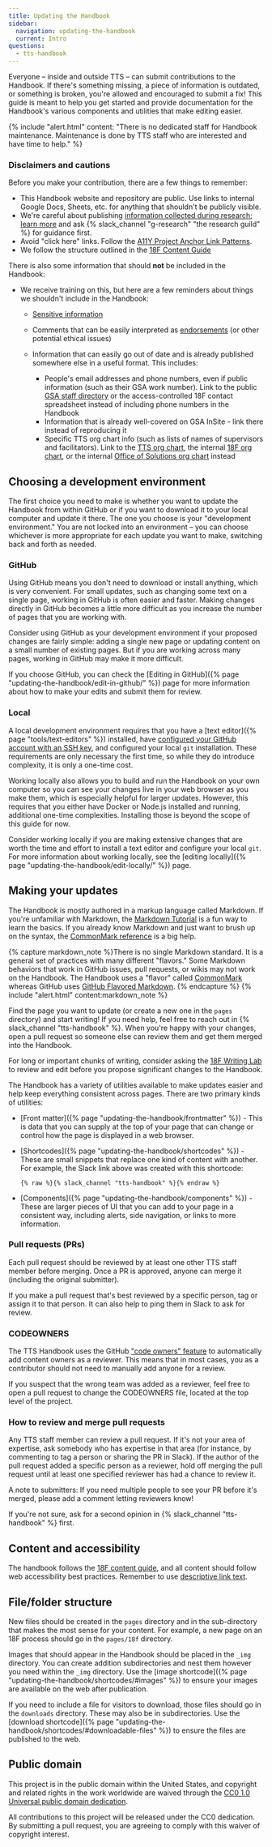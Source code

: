 ```yaml
---
title: Updating the Handbook
sidebar:
  navigation: updating-the-handbook
  current: Intro
questions:
  - tts-handbook
---
```


Everyone – inside and outside TTS – can submit contributions to the Handbook. If
there's something missing, a piece of information is outdated, or something is
broken, you're allowed and encouraged to submit a fix! This guide is meant to help you
get started and provide documentation for the Handbook's various components and
utilities that make editing easier.

{% include "alert.html" content: "There is no dedicated staff for Handbook maintenance. Maintenance is done by TTS staff who are interested and have time to help." %}

### Disclaimers and cautions

Before you make your contribution, there are a few things to remember:

- This Handbook website and repository are public. Use links to internal Google Docs, Sheets, etc. for
  anything that shouldn't be publicly visible.
- We're careful about publishing
  [information collected during research](https://handbook.tts.gsa.gov/research-guidelines/);
  [learn more](https://docs.google.com/document/d/1Xp4LxbW6cx61rXrsnnfIPCz6cglovHzZeEjCcnpIeaM/edit)
  and ask {% slack_channel "g-research" "the research guild" %} for guidance
  first.
- Avoid "click here" links. Follow the
  [A11Y Project Anchor Link Patterns](https://a11yproject.com/patterns/#anchors-links).
- We follow the structure outlined in the
  [18F Content Guide](https://content-guide.18f.gov/our-approach/structure-the-content/)

There is also some information that should **not** be included in the Handbook:

- We receive training on this, but here are a few reminders about things we shouldn't
  include in the Handbook:

  - [Sensitive information](https://handbook.tts.gsa.gov/sensitive-information/)
  - Comments that can be easily interpreted as
    [endorsements](https://www.oge.gov/web/oge.nsf/Use%20of%20Government%20Position%20and%20Resources/17593AE8B3A597C685257E96006364E4?opendocument)
    (or other potential ethical issues)

  - Information that can easily go out of date and is already published
    somewhere else in a useful format. This includes:

    - People's email addresses and phone numbers, even if public information (such as their GSA work
      number). Link to the public
      [GSA staff directory](http://www.gsa.gov/portal/staffDirectory/searchStaffDirectory)
      or the access-controlled 18F contact spreadsheet instead of including
      phone numbers in the Handbook
    - Information that is already well-covered on GSA InSite - link there
      instead of reproducing it
    - Specific TTS org chart info (such as lists of names of supervisors and
      facilitators). Link to the
      [TTS org chart](https://handbook.tts.gsa.gov/tts-org-chart/), the internal
      [18F org chart](https://handbook.tts.gsa.gov/org-chart/), or the internal
      [Office of Solutions org chart](https://handbook.tts.gsa.gov/opp-org-chart/)
      instead

## Choosing a development environment

The first choice you need to make is whether you want to update the Handbook
from within GitHub or if you want to download it to your local computer and
update it there. The one you choose is your "development environment." You are
not locked into an environment – you can choose whichever is more appropriate
for each update you want to make, switching back and forth as needed.

### GitHub

Using GitHub means you don't need to download or install anything, which is very
convenient. For small updates, such as changing some text on a single page,
working in GitHub is often easier and faster. Making changes directly in GitHub
becomes a little more difficult as you increase the number of pages that you are
working with.

Consider using GitHub as your development environment if your proposed changes
are fairly simple: adding a single new page or updating content on a small
number of existing pages. But if you are working across many pages, working in
GitHub may make it more difficult.

If you choose GitHub, you can check the [Editing in
GitHub]({% page "updating-the-handbook/edit-in-github/" %}) page for more
information about how to make your edits and submit them for review.

### Local

A local development environment requires that you have a [text
editor]({% page "tools/text-editors" %}) installed, have
[configured your GitHub account with an SSH key](https://docs.github.com/en/authentication/connecting-to-github-with-ssh),
and configured your local `git` installation. These requirements are only
necessary the first time, so while they do introduce complexity, it is only a
one-time cost.

Working locally also allows you to build and run the Handbook on your own
computer so you can see your changes live in your web browser as you make them,
which is especially helpful for larger updates. However, this requires that you
either have Docker or Node.js installed and running, additional one-time
complexities. Installing those is beyond the scope of this guide for now.

Consider working locally if you are making extensive changes that are worth the
time and effort to install a text editor and configure your local `git`. For
more information about working locally, see the [editing
locally]({% page "updating-the-handbook/edit-locally/" %}) page.

## Making your updates

The Handbook is mostly authored in a markup language called Markdown. If you're
unfamiliar with Markdown, the
[Markdown Tutorial](https://www.markdowntutorial.com/) is a fun way to learn the
basics. If you already know Markdown and just want to brush up on the syntax,
the [CommonMark reference](https://commonmark.org/help/) is a big help.

{% capture markdown_note %}There is no single Markdown standard. It is a general
set of practices with many different "flavors." Some Markdown behaviors that
work in GitHub issues, pull requests, or wikis may not work on the Handbook. The
Handbook uses a "flavor" called [CommonMark](https://spec.commonmark.org/0.30/)
whereas GitHub uses [GitHub Flavored Markdown](https://github.github.com/gfm/).
{% endcapture %} {% include "alert.html" content:markdown_note %}

Find the page you want to update (or create a new one in the `pages` directory)
and start writing! If you need help, feel free to reach out in
{% slack_channel "tts-handbook" %}. When you're happy with your changes, open a
pull request so someone else can review them and get them merged into the
Handbook.

For long or important chunks of writing, consider asking the
[18F Writing Lab](https://github.com/18F/writing-lab) to review and edit before
you propose significant changes to the Handbook.

The Handbook has a variety of utilities available to make updates easier and
help keep everything consistent across pages. There are two primary kinds of
utilities:

- [Front matter]({% page "updating-the-handbook/frontmatter" %}) - This is data
  that you can supply at the top of your page that can change or control how the
  page is displayed in a web browser.

- [Shortcodes]({% page "updating-the-handbook/shortcodes" %}) - These are small
  snippets that replace one kind of content with another. For example, the Slack
  link above was created with this shortcode:
  ```
  {% raw %}{% slack_channel "tts-handbook" %}{% endraw %}
  ```
- [Components]({% page "updating-the-handbook/components" %}) - These are larger
  pieces of UI that you can add to your page in a consistent way, including
  alerts, side navigation, or links to more information.

### Pull requests (PRs)

Each pull request should be reviewed by at least one other TTS staff member
before merging. Once a PR is approved, anyone can merge it (including the
original submitter).

If you make a pull request that's best reviewed by a specific person, tag or
assign it to that person. It can also help to ping them in Slack to ask for
review.

### CODEOWNERS

The TTS Handbook uses the GitHub
["code owners" feature](https://docs.github.com/en/github/creating-cloning-and-archiving-repositories/creating-a-repository-on-github/about-code-owners)
to automatically add content owners as a reviewer. This means that in most
cases, you as a contributor should not need to manually add anyone for a review.

If you suspect that the wrong team was added as a reviewer, feel free to open a
pull request to change the CODEOWNERS file, located at the top level of the
project.

### How to review and merge pull requests

Any TTS staff member can review a pull request. If it's not your area of
expertise, ask somebody who has expertise in that area (for instance, by
commenting to tag a person or sharing the PR in Slack). If the author of the
pull request added a specific person as a reviewer, hold off merging the pull
request until at least one specified reviewer has had a chance to review it.

A note to submitters: If you need multiple people to see your PR before it's
merged, please add a comment letting reviewers know!

If you're not sure, ask for a second opinion in
{% slack_channel "tts-handbook" %} first.

## Content and accessibility

The handbook follows the [18F content guide](https://content-guide.18f.gov), and
all content should follow web accessibility best practices. Remember to use
[descriptive link text](https://content-guide.18f.gov/urls-and-filenames/#link-text).

## File/folder structure

New files should be created in the `pages` directory and in the sub-directory
that makes the most sense for your content. For example, a new page on an 18F
process should go in the `pages/18f` directory.

Images that should appear in the Handbook should be placed in the `_img`
directory. You can create addition subdirectories and nest them however you need
within the `_img` directory. Use the [image
shortcode]({% page "updating-the-handbook/shortcodes/#images" %}) to ensure your
images are available on the web after publication.

If you need to include a file for visitors to download, those files should go in
the `downloads` directory. These may also be in subdirectories. Use the
[download
shortcode]({% page "updating-the-handbook/shortcodes/#downloadable-files" %}) to
ensure the files are published to the web.

## Public domain

This project is in the public domain within the United States, and copyright and
related rights in the work worldwide are waived through the
[CC0 1.0 Universal public domain dedication](https://creativecommons.org/publicdomain/zero/1.0/).

All contributions to this project will be released under the CC0 dedication. By
submitting a pull request, you are agreeing to comply with this waiver of
copyright interest.
